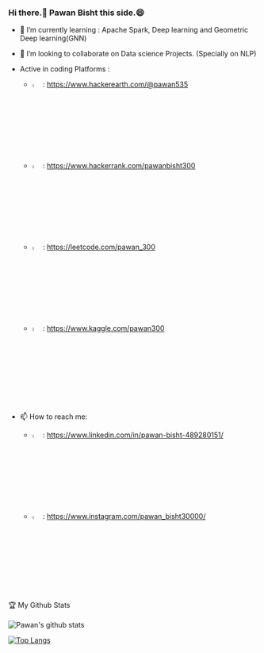 ### Hi there.:open_hands: Pawan Bisht this side.:smile:

- 🌱 I’m currently learning : Apache Spark, Deep learning and Geometric Deep learning(GNN)
- 👯 I’m looking to collaborate on Data science Projects. (Specially on NLP)


- Active in coding Platforms : 
   - <img src="https://upload.wikimedia.org/wikipedia/commons/e/e8/HackerEarth_logo.png" width=4% height=4%> : https://www.hackerearth.com/@pawan535
   - <img src="https://repository-images.githubusercontent.com/231893793/cec60480-04a9-11eb-80c4-df7359d94047" width=4% height=4%>  : https://www.hackerrank.com/pawanbisht300
   - <img src="https://assets.leetcode.com/static_assets/public/images/LeetCode_Sharing.png" width=4% height=4%> : https://leetcode.com/pawan_300
   - <img src="https://pbs.twimg.com/profile_images/1146317507/twitter_400x400.png" width=4% height=4%> : https://www.kaggle.com/pawan300
   
- 📫 How to reach me: 
   - <img src="https://media-exp1.licdn.com/dms/image/C4D0BAQGyOWvr4W0Pow/company-logo_200_200/0?e=2159024400&v=beta&t=itrwplyUUwPAVxqxN8THySQds9p401UaOtZIurSBVnA" width=4% height=4%>   : https://www.linkedin.com/in/pawan-bisht-489280151/ 
   - <img src="https://images-na.ssl-images-amazon.com/images/I/71VQR1WetdL.png" width=4% height=4%>  : https://www.instagram.com/pawan_bisht30000/

:trophy: My Github Stats<br><br>
![Pawan's github stats](https://github-readme-stats.vercel.app/api?username=pawan300&show_icons=true&theme=cobalt)

[![Top Langs](https://github-readme-stats.vercel.app/api/top-langs/?username=pawan300&layout=compact&theme=cobalt)](https://github.com/anuraghazra/github-readme-stats)
